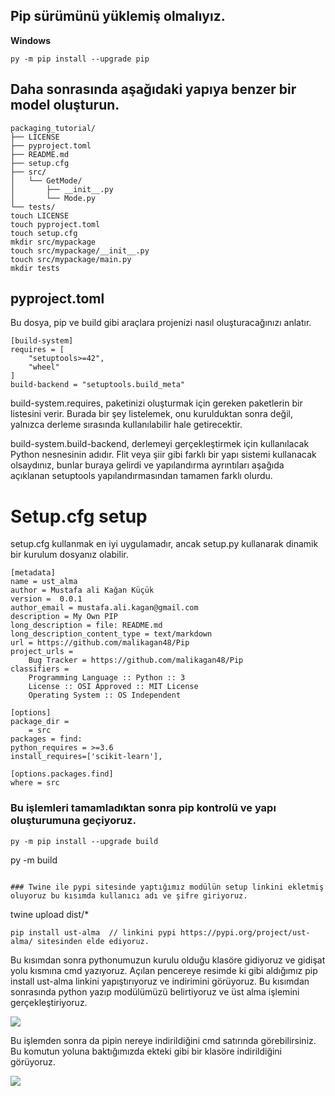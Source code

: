 ## Pip sürümünü yüklemiş olmalıyız.
**Windows**
```
py -m pip install --upgrade pip
```

## Daha sonrasında aşağıdaki yapıya benzer bir model oluşturun.
```
packaging_tutorial/
├── LICENSE
├── pyproject.toml
├── README.md
├── setup.cfg
├── src/
│   └── GetMode/
│       ├── __init__.py
│       └── Mode.py
└── tests/
touch LICENSE
touch pyproject.toml
touch setup.cfg
mkdir src/mypackage
touch src/mypackage/__init__.py
touch src/mypackage/main.py
mkdir tests
```

## pyproject.toml 

Bu dosya, pip ve build gibi araçlara projenizi nasıl oluşturacağınızı anlatır.

```
[build-system]
requires = [
    "setuptools>=42",
    "wheel"
]
build-backend = "setuptools.build_meta"
```
build-system.requires, paketinizi oluşturmak için gereken paketlerin bir listesini verir. Burada bir şey listelemek, onu kurulduktan sonra değil, yalnızca derleme sırasında kullanılabilir hale getirecektir.

build-system.build-backend, derlemeyi gerçekleştirmek için kullanılacak Python nesnesinin adıdır. Flit veya şiir gibi farklı bir yapı sistemi kullanacak olsaydınız, bunlar buraya gelirdi ve yapılandırma ayrıntıları aşağıda açıklanan setuptools yapılandırmasından tamamen farklı olurdu.

# Setup.cfg setup
setup.cfg kullanmak en iyi uygulamadır, ancak setup.py kullanarak dinamik bir kurulum dosyanız olabilir.

```
[metadata]
name = ust_alma
author = Mustafa ali Kağan Küçük
version =  0.0.1
author_email = mustafa.ali.kagan@gmail.com
description = My Own PIP
long_description = file: README.md
long_description_content_type = text/markdown
url = https://github.com/malikagan48/Pip
project_urls =
    Bug Tracker = https://github.com/malikagan48/Pip
classifiers =
    Programming Language :: Python :: 3
    License :: OSI Approved :: MIT License
    Operating System :: OS Independent

[options]
package_dir =
    = src
packages = find:
python_requires = >=3.6
install_requires=['scikit-learn'],

[options.packages.find]
where = src

```

### Bu işlemleri tamamladıktan sonra pip   kontrolü ve yapı oluşturumuna geçiyoruz.

```
py -m pip install --upgrade build
```
py -m build
```

### Twine ile pypi sitesinde yaptığımız modülün setup linkini ekletmiş oluyoruz bu kısımda kullanıcı adı ve şifre giriyoruz.
```
twine upload dist/*
```
pip install ust-alma  // linkini pypi https://pypi.org/project/ust-alma/ sitesinden elde ediyoruz. 
```
Bu kısımdan sonra pythonumuzun kurulu olduğu klasöre gidiyoruz ve gidişat yolu kısmına cmd yazıyoruz. Açılan pencereye resimde ki gibi aldığımız pip install ust-alma linkini yapıştırıyoruz ve indirimini görüyoruz. Bu kısımdan sonrasında python yazıp modülümüzü belirtiyoruz ve üst alma işlemini gerçekleştiriyoruz.

<img src="https://github.com/malikagan48/Pip/PythonPipLibrary/images/Adsız.PNG" width="auto">

Bu işlemden sonra da pipin nereye indirildiğini cmd satırında görebilirsiniz. Bu komutun yoluna baktığımızda ekteki gibi bir klasöre indirildiğini görüyoruz. 

<img src="https://github.com/malikagan48/Pip/PythonPipLibrary/images/Adsız1.PNG" width="auto">
